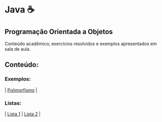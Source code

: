 # Java ☕
## Programação Orientada a Objetos
 Conteúdo acadêmico; exercícios resolvidos e exemplos apresentados em sala de aula.
 
 ## Conteúdo:
 ### Exemplos:
 | [Polimorfismo](https://github.com/danielsantosoliveira/java-programacao-orientada-objetos/tree/master/polimorfismo "Polimorfismo") |


### Listas:
| [Lista 1](https://github.com/danielsantosoliveira/java-programacao-orientada-objetos/tree/master/L1 "Lista 1") |  [Lista 2](https://github.com/danielsantosoliveira/java-programacao-orientada-objetos/tree/master/L2 "Lista 2") |
